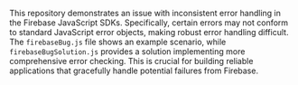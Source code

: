 This repository demonstrates an issue with inconsistent error handling in the Firebase JavaScript SDKs.  Specifically, certain errors may not conform to standard JavaScript error objects, making robust error handling difficult. The `firebaseBug.js` file shows an example scenario, while `firebaseBugSolution.js` provides a solution implementing more comprehensive error checking.  This is crucial for building reliable applications that gracefully handle potential failures from Firebase.